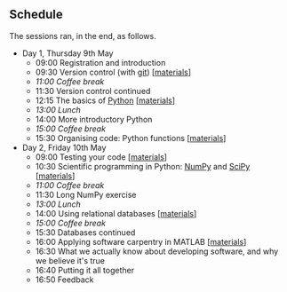 ## Schedule

The sessions ran, in the end, as follows.

* Day 1, Thursday 9th May
    * 09:00 Registration and introduction
    * 09:30 Version control (with [git][]) \[[materials][m vcs]]
    * _11:00 Coffee break_
    * 11:30 Version control continued
    * 12:15 The basics of [Python][] \[[materials][m python]]
    * _13:00 Lunch_
    * 14:00 More introductory Python
    * _15:00 Coffee break_
    * 15:30 Organising code: Python functions \[[materials][m func]]
* Day 2, Friday 10th May
    * 09:00 Testing your code \[[materials][m test]]
    * 10:30 Scientific programming in Python: [NumPy][] and [SciPy][] \[[materials][m numpy]]
    * _11:00 Coffee break_
    * 11:30 Long NumPy exercise
    * _13:00 Lunch_
    * 14:00 Using relational databases \[[materials][m sql]]
    * _15:00 Coffee break_
    * 15:30 Databases continued
    * 16:00 Applying software carpentry in MATLAB \[[materials][m matlab]]
    * 16:30 What we actually know about developing software, and why we believe it's true
    * 16:40 Putting it all together
    * 16:50 Feedback

[git]: http://git-scm.com/
[Python]: http://python.org/
[NumPy]: http://www.numpy.org/
[SciPy]: http://www.scipy.org/

[m vcs]: https://github.com/swcarpentry/boot-camps/tree/2013-05-oxford-dtc/version-control/
[m python]: https://github.com/swcarpentry/boot-camps/tree/2013-05-oxford-dtc/python/intro/
[m func]: https://github.com/swcarpentry/boot-camps/tree/2013-05-oxford-dtc/python/functions/
[m test]: https://github.com/swcarpentry/boot-camps/tree/2013-05-oxford-dtc/python/testing/
[m numpy]: https://github.com/swcarpentry/boot-camps/tree/2013-05-oxford-dtc/python/numpy/
[m sql]: https://github.com/swcarpentry/boot-camps/tree/2013-05-oxford-dtc/sql
[m matlab]: https://github.com/swcarpentry/boot-camps/tree/2013-05-oxford-dtc/matlab/
